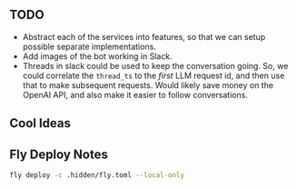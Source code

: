 ## TODO

- Abstract each of the services into features, so that we can setup possible separate implementations.
- Add images of the bot working in Slack.
- Threads in slack could be used to keep the conversation going.  So, we could correlate the `thread_ts` to the _first_ LLM request id, and then use that to make subsequent requests.
  Would likely save money on the OpenAI API, and also make it easier to follow conversations.

## Cool Ideas

## Fly Deploy Notes

```bash
fly deploy -c .hidden/fly.toml --local-only
```